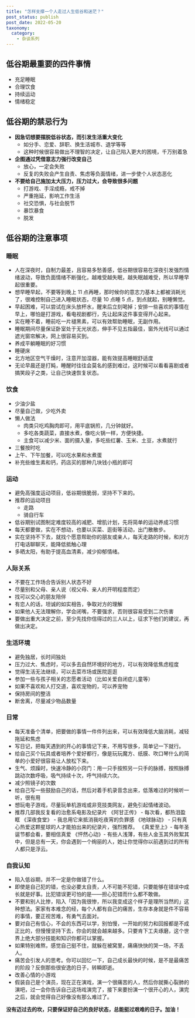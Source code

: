 ```yaml
---
title: "怎样支撑一个人走过人生低谷和迷茫？"
post_status: publish
post_date: 2022-05-20
taxonomy:
  category:
    - 杂谈系列
---
```


## 低谷期最重要的四件事情

- 充足睡眠
- 合理饮食
- 持续运动
- 情绪稳定

## 低谷期的禁忌行为

- **因急切想要摆脱低谷状态，而引发生活重大变化**
  - 如分手、恋爱、辞职、换生活城市、退学等等
  - 这种时候很容易做出不理智的决定，让自己陷入更大的困境，千万别着急
- **企图通过凭借意志力强行改变自己**
  - 放心，一定会失败
  - 反复的失败会产生自责、焦虑等负面情绪，进一步使个人状态恶化
- **不要给自己施加太大压力，压力过大，会导致很多问题**
  - 打游戏、手淫成瘾，戒不掉
  - 严重拖延，影响工作生活
  - 社交恐惧，与社会脱节
  - 暴饮暴食
  - 脱发

## 低谷期的注意事项

### **睡眠**

- 人在深夜时，自制力最差，且容易多愁善感，低谷期很容易在深夜引发强烈情绪波动，导致负面情绪不断强化，越难受越失眠，越失眠越难受，所以早睡早起很重要。
- 想早睡早起，不要等到晚上 11 点再睡，那时候你的意志力基本上都被消耗光了，很难控制自己进入睡眠状态，尽量 10 点睡 5 点，到点就起，别睡懒觉。
- 早起困难，可以尝试在床头放杯水，醒来后立刻喝掉；安排一些喜欢的事情在早上，哪怕是打游戏，看电视剧都行，先让起床这件事变得开心起来。
- 实在睡不着，睡前吃一片褪黑素，可以有效帮助睡眠，无副作用。
- 睡眠期间尽量保证卧室处于无光状态，伸手不见五指最佳，窗外光线可以通过遮光窗帘解决，网上很容易买到。
- 养成平躺睡眠的好习惯
- 睡硬床
- 北方地区空气干燥时，注意开加湿器，能有效提高睡眠舒适度
- 无论早晨还是打盹，睡醒时往往会莫名的感到难过，这时候可以看看喜剧或者搞笑段子之类，让自己快速恢复状态。

### **饮食**

- 少油少盐
- 尽量自己做，少吃外卖
- 懒人做法
  - 肉类只吃鸡胸肉即可，用平底锅煎，几分钟就好。
  - 多吃各类蔬菜，直接水煮，像吃火锅一样，方便快捷。
  - 主食可以减少米、面的摄入量，多吃些红薯、玉米、土豆，水煮就行
- 三餐按时吃
- 上午、下午加餐，可以吃水果和水煮蛋
- 补充些维生素和钙，药店买的那种几块钱小瓶的即可

### **运动**

- 避免高强度运动项目，低谷期很脆弱，坚持不下来的。
- 推荐的运动项目
  - 走路
  - 骑自行车
- 低谷期别试图制定难度较高的减肥、增肌计划，先将简单的运动养成习惯
- 每天都要做，实在不想动，也要以买菜、逛街等活动，出门散散步。
- 实在坚持不下去，就找个愿意帮助你的朋友或亲人，每天走路的时候，和对方打电话聊聊天，能降低抵触心理
- 多晒太阳，有助于提高血清素，减少抑郁情绪。

### 人际关系

- 不要在工作场合告诉别人状态不好
- 尽量别和父母、亲人说（视父母、亲人的开明程度而定）
- 找可以交心的朋友陪伴
- 有恋人的话，坦诚的如实相告，争取对方的理解
- 如果他人无法理解你，学会闭嘴，不要强求，否则很容易受到二次伤害
- 要做出重大决定之前，至少先找你信得过的三人以上，征求下他们的建议，再做出决定。

### 生活环境

- 避免独居，长时间独处
- 压力过大、焦虑时，可以多去自然环境好的地方，可以有效降低焦虑程度
- 觉得生活无法继续，可以去菜市场或医院逛逛
- 参加一些与孩子相关的志愿者活动（比如关爱自闭症儿童等）
- 如果不喜欢和人打交道，喜欢宠物的，可以养宠物
- 保持房间的整洁
- 断舍离，尽量减少物品数量

### 日常

- 每天准备个清单，把要做的事情一件件列出来，可以有效降低大脑消耗，减轻拖延和焦虑
- 写日记，把每天遇到的开心的事情记下来，不用写很多，简单记一下就行。
- 给自己买个玩具或者培养个爱好都行，像是玩玩魔方、纸膜、吹口琴什么的简单的小爱好很容易让人放松下来。
- 生气、烦躁时，快速冷静的小窍门：用一只手按照另一只手的脉搏，按照脉搏跳动次数呼吸，吸气持续十次，呼气持续六次。
- 减少照镜子的次数
- 给自己写一些鼓励自己的话，然后对着手机录音念出来，低落难过的时候听一听，很有用
- 想玩电子游戏，尽量玩单机游戏或非竞技类网友，避免引起情绪波动。
- 推荐几部我反复看的治愈系电影及纪录片 《阿甘正传》 - 每次看，都热泪盈眶 《深夜食堂》 - 我总用它来抵消我吃夜宵的负罪感 《地球脉动》 - 只有真心热爱这颗星球的人才能拍出来的纪录片，强烈推荐。 《真爱至上》- 每年圣诞节都会看，要相信真爱 《怦然心动》- 有些人浅薄，有些人金玉其外败絮其中，但是总有一天，你会遇到一个绚丽的人，她让你觉得你以前遇到过的所有人都只是浮云。

### 自我认知

- 陷入低谷期，并不一定是你做错了什么。
- 即使是自己犯的错，也没必要太自责，人不可能不犯错，只要能够在错误中成长就是好事。比犯错误更可怕的是——担心犯错而什么都不敢做。
- 不要和别人比惨，陷入「因为我很惨，所以我变成这个样子是理所当然的」这种想法。家家有本难念的经，每个人都有自己的痛苦，生存本身就是件不容易的事情，要正视苦难，有勇气去面对。
- 要对自己有信心，不会的东西可以学，别怕慢，一开始的努力和回报都是不成正比的，但慢慢坚持下去，你会的就会越来越多。只要肯下工夫琢磨，这个世界上绝大部分技能和知识你都可以掌握。
- 如果特别难熬，感觉自己挺不住，就躲在被窝里，痛痛快快的哭一场，不丢人。
- 痛苦会引发人的思考。你可以回忆一下，自己成长最快的时候，是不是最痛苦的阶段？反倒那些很安逸的日子，转瞬即逝。
- 改善心情的小游戏
- 假装自己是个演员，现在正在演戏，演一个很痛苦的人，然后你就撕心裂肺的演吧，过一会你告诉自己这场戏演完了，接下来要扮演一个很开心的人，演完之后，就会觉得自己好像没有那么难过了。

**没有迈过去的坎，只要保证好自己的良好状态，总能挺过艰难的日子。加油！**
